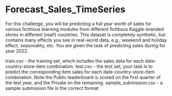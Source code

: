 # Forecast_Sales_TimeSeries

For this challenge, you will be predicting a full year worth of sales for various fictitious learning modules from different fictitious Kaggle-branded stores in different (real!) countries. This dataset is completely synthetic, but contains many effects you see in real-world data, e.g., weekend and holiday effect, seasonality, etc. You are given the task of predicting sales during for year 2022.


train.csv - the training set, which includes the sales data for each date-country-store-item combination.
test.csv - the test set; your task is to predict the corresponding item sales for each date-country-store-item combination. Note the Public leaderboard is scored on the first quarter of the test year, and the Private on the remaining.
sample_submission.csv - a sample submission file in the correct format

